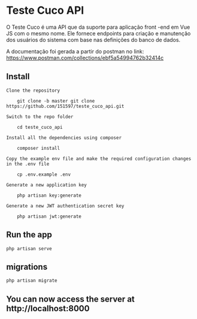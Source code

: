 # Teste Cuco API

O Teste Cuco é uma API que da suporte para aplicação front -end em Vue JS com o mesmo nome. 
Ele fornece endpoints para criação e manutenção dos usuários do sistema com base nas definições do banco de dados.

A documentação foi gerada a partir do postman no link:
https://www.postman.com/collections/ebf5a54994762b32414c

## Install

    Clone the repository

        git clone -b master git clone https://github.com/151597/teste_cuco_api.git

    Switch to the repo folder

        cd teste_cuco_api
        
    Install all the dependencies using composer

        composer install

    Copy the example env file and make the required configuration changes in the .env file

        cp .env.example .env

    Generate a new application key

        php artisan key:generate

    Generate a new JWT authentication secret key

        php artisan jwt:generate

## Run the app

    php artisan serve

## migrations

    php artisan migrate
## You can now access the server at http://localhost:8000


